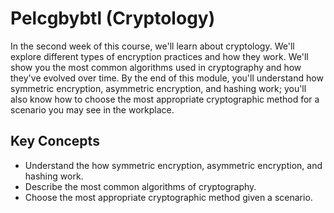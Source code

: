 # Pelcgbybtl (Cryptology)

In the second week of this course, we'll learn about cryptology. We'll explore different types of encryption practices and how they work. We'll show you the most common algorithms used in cryptography and how they've evolved over time. By the end of this module, you'll understand how symmetric encryption, asymmetric encryption, and hashing work; you'll also know how to choose the most appropriate cryptographic method for a scenario you may see in the workplace.

## Key Concepts

* Understand the how symmetric encryption, asymmetric encryption, and hashing work.
* Describe the most common algorithms of cryptography.
* Choose the most appropriate cryptographic method given a scenario.